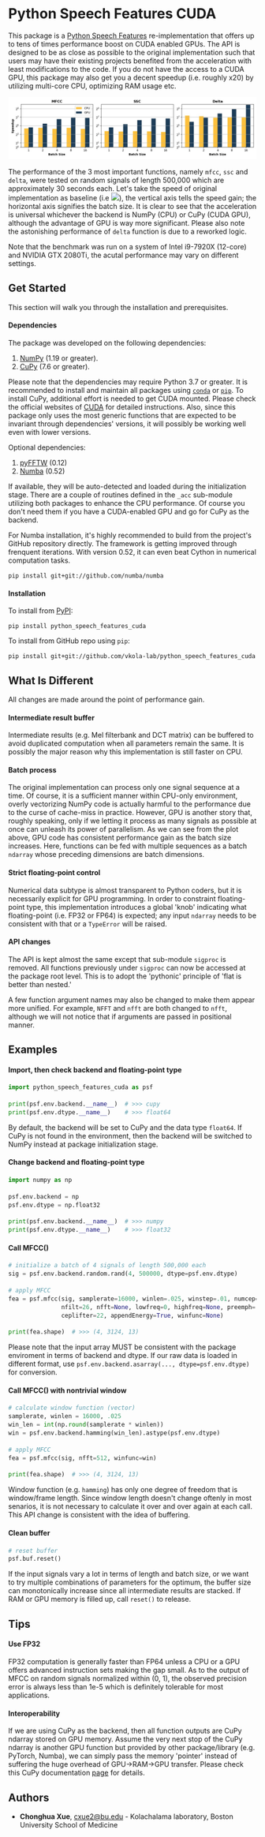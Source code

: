 # Python Speech Features CUDA

This package is a [Python Speech Features](https://github.com/jameslyons/python_speech_features) re-implementation that offers up to tens of times performance boost on CUDA enabled GPUs. The API is designed to be as close as possible to the original implementation such that users may have their existing projects benefited from the acceleration with least modifications to the code. If you do not have the access to a CUDA GPU, this package may also get you a decent speedup (i.e. roughly x20) by utilizing multi-core CPU, optimizing RAM usage etc.

![Speedup Plot](/readme_plot/plot_i9-7920x_rtx2080ti.jpg)

The performance of the 3 most important functions, namely `mfcc`, `ssc` and `delta`, were tested on random signals of length 500,000 which are approximately 30 seconds each. Let's take the speed of original implementation as baseline (i.e <img src="https://render.githubusercontent.com/render/math?math=2^0">), the vertical axis tells the speed gain; the horizontal axis signifies the batch size. It is clear to see that the acceleration is universal whichever the backend is NumPy (CPU) or CuPy (CUDA GPU), although the advantage of GPU is way more significant. Please also note the astonishing performance of `delta` function is due to a reworked logic.

Note that the benchmark was run on a system of Intel i9-7920X (12-core) and NVIDIA GTX 2080Ti, the acutal performance may vary on different settings.

## Get Started

This section will walk you through the installation and prerequisites.

#### Dependencies

The package was developed on the following dependencies:

1. [NumPy](https://numpy.org/) (1.19 or greater).
2. [CuPy](https://cupy.dev/) (7.6 or greater).

Please note that the dependencies may require Python 3.7 or greater. It is recommended to install and maintain all packages using [`conda`](https://www.anaconda.com/) or [`pip`](https://pypi.org/project/pip/). To install CuPy, additional effort is needed to get CUDA mounted. Please check the official websites of [CUDA](https://developer.nvidia.com/cuda-downloads) for detailed instructions. Also, since this package only uses the most generic functions that are expected to be invariant through dependencies' versions, it will possibly be working well even with lower versions.

Optional dependencies:

1. [pyFFTW](https://pypi.org/project/pyFFTW/) (0.12)
2. [Numba](http://numba.pydata.org/) (0.52)

If available, they will be auto-detected and loaded during the initialization stage. There are a couple of routines defined in the `_acc` sub-module utilizing both packages to enhance the CPU performance. Of course you don't need them if you have a CUDA-enabled GPU and go for CuPy as the backend.

For Numba installation, it's highly recommended to build from the project's GitHub repository directly. The framework is getting improved through frenquent iterations. With version 0.52, it can even beat Cython in numerical computation tasks.

```
pip install git+git://github.com/numba/numba
```

#### Installation

To install from [PyPI](https://pypi.org/project/python-speech-features-cuda/):

```
pip install python_speech_features_cuda
```

To install from GitHub repo using `pip`:

```
pip install git+git://github.com/vkola-lab/python_speech_features_cuda
```

## What Is Different

All changes are made around the point of performance gain.

#### Intermediate result buffer

Intermediate results (e.g. Mel filterbank and DCT matrix) can be buffered to avoid duplicated computation when all parameters remain the same. It is possibly the major reason why this implementation is still faster on CPU.

#### Batch process

The original implementation can process only one signal sequence at a time. Of course, it is a sufficient manner within CPU-only environment, overly vectorizing NumPy code is actually harmful to the performance due to the curse of cache-miss in practice. However, GPU is another story that, roughly speaking, only if we letting it process as many signals as possible at once can unleash its power of parallelism. As we can see from the plot above, GPU code has consistent performance gain as the batch size increases. Here, functions can be fed with multiple sequences as a batch `ndarray` whose preceding dimensions are batch dimensions.

#### Strict floating-point control

Numerical data subtype is almost transparent to Python coders, but it is necessarily explicit for GPU programming. In order to constraint floating-point type, this implementation introduces a global 'knob' indicating what floating-point (i.e. FP32 or FP64) is expected; any input `ndarray` needs to be consistent with that or a `TypeError` will be raised.

#### API changes

The API is kept almost the same except that sub-module `sigproc` is removed. All functions previously under `sigproc` can now be accessed at the package root level. This is to adopt the 'pythonic' principle of 'flat is better than nested.'

A few function argument names may also be changed to make them appear more unified. For example, `NFFT` and `nfft` are both changed to `nfft`, although we will not notice that if arguments are passed in positional manner.

## Examples

#### Import, then check backend and floating-point type

```python
import python_speech_features_cuda as psf

print(psf.env.backend.__name__)  # >>> cupy
print(psf.env.dtype.__name__)    # >>> float64
```

By default, the backend will be set to CuPy and the data type `float64`. If CuPy is not found in the environment, then the backend will be switched to NumPy instead at package initialization stage.

#### Change backend and floating-point type

```python
import numpy as np

psf.env.backend = np
psf.env.dtype = np.float32

print(psf.env.backend.__name__)  # >>> numpy
print(psf.env.dtype.__name__)    # >>> float32
```

#### Call MFCC()

```python
# initialize a batch of 4 signals of length 500,000 each
sig = psf.env.backend.random.rand(4, 500000, dtype=psf.env.dtype)

# apply MFCC
fea = psf.mfcc(sig, samplerate=16000, winlen=.025, winstep=.01, numcep=13,
               nfilt=26, nfft=None, lowfreq=0, highfreq=None, preemph=.97,
               ceplifter=22, appendEnergy=True, winfunc=None)

print(fea.shape)  # >>> (4, 3124, 13)
```

Please note that the input array MUST be consistent with the package enviroment in terms of backend and dtype. If our raw data is loaded in different format, use `psf.env.backend.asarray(..., dtype=psf.env.dtype)` for conversion.

#### Call MFCC() with nontrivial window

```python
# calculate window function (vector)
samplerate, winlen = 16000, .025
win_len = int(np.round(samplerate * winlen))
win = psf.env.backend.hamming(win_len).astype(psf.env.dtype)

# apply MFCC
fea = psf.mfcc(sig, nfft=512, winfunc=win)

print(fea.shape)  # >>> (4, 3124, 13)
```

Window function (e.g. `hamming`) has only one degree of freedom that is window/frame length. Since window length doesn't change oftenly in most senarios, it is not necessary to calculate it over and over again at each call. This API change is consistent with the idea of buffering.

#### Clean buffer

```python
# reset buffer
psf.buf.reset()
```

If the input signals vary a lot in terms of length and batch size, or we want to try multiple combinations of parameters for the optimum, the buffer size can monotonically increase since all intermediate results are stacked. If RAM or GPU memory is filled up, call `reset()` to release.

## Tips

#### Use FP32

FP32 computation is generally faster than FP64 unless a CPU or a GPU offers advanced instruction sets making the gap small. As to the output of MFCC on random signals normalized within (0, 1), the observed precision error is always less than 1e-5 which is definitely tolerable for most applications.

#### Interoperability

If we are using CuPy as the backend, then all function outputs are CuPy ndarray stored on GPU memory. Assume the very next stop of the CuPy ndarray is another GPU function but provided by other package/library (e.g. PyTorch, Numba), we can simply pass the memory 'pointer' instead of suffering the huge overhead of GPU->RAM->GPU transfer. Please check this CuPy documentation [page](https://docs.cupy.dev/en/stable/reference/interoperability.html) for details.

## Authors

* **Chonghua Xue**, cxue2@bu.edu - Kolachalama laboratory, Boston University School of Medicine
